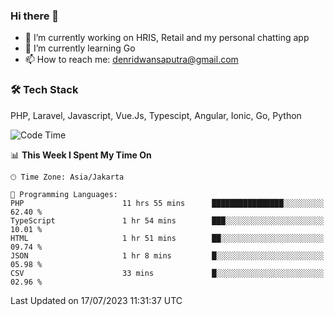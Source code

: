 ### Hi there 👋

- 🔭 I’m currently working on HRIS, Retail and my personal chatting app
- 🌱 I’m currently learning Go
- 📫 How to reach me: denridwansaputra@gmail.com


### 🛠 Tech Stack
PHP, Laravel, Javascript, Vue.Js, Typescipt, Angular, Ionic, Go, Python


<!--START_SECTION:waka-->
![Code Time](http://img.shields.io/badge/Code%20Time-3%2C476%20hrs%2045%20mins-blue)

📊 **This Week I Spent My Time On** 

```text
🕑︎ Time Zone: Asia/Jakarta

💬 Programming Languages: 
PHP                      11 hrs 55 mins      ████████████████░░░░░░░░░   62.40 % 
TypeScript               1 hr 54 mins        ███░░░░░░░░░░░░░░░░░░░░░░   10.01 % 
HTML                     1 hr 51 mins        ██░░░░░░░░░░░░░░░░░░░░░░░   09.74 % 
JSON                     1 hr 8 mins         █░░░░░░░░░░░░░░░░░░░░░░░░   05.98 % 
CSV                      33 mins             █░░░░░░░░░░░░░░░░░░░░░░░░   02.96 % 
```


 Last Updated on 17/07/2023 11:31:37 UTC
<!--END_SECTION:waka-->
